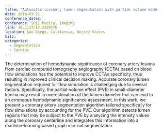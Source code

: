 ```yaml
---
title: "Automatic coronary lumen segmentation with partial volume modeling improves lesions' hemodynamic significance assessment"
date: 2016-03-21
conference_dates: 
conference: SPIE Medical Imaging
link: 10.1117/12.2209476
location: San Diego, California, United States
misc:  
categories: 
  - Segmentation
  - Cardiac
---
```

The determination of hemodynamic significance of coronary artery lesions from cardiac computed tomography angiography (CCTA) based on blood flow simulations has the potential to improve CCTAs specificity, thus resulting in improved clinical decision making. Accurate coronary lumen segmentation required for flow simulation is challenging due to several factors. Specifically, the partial-volume effect (PVE) in small-diameter lumina may result in overestimation of the lumen diameter that can lead to an erroneous hemodynamic significance assessment. In this work, we present a coronary artery segmentation algorithm tailored specifically for flow simulations by accounting for the PVE. Our algorithm detects lumen regions that may be subject to the PVE by analyzing the intensity values along the coronary centerline and integrates this information into a machine-learning based graph min-cut segmentation
                    